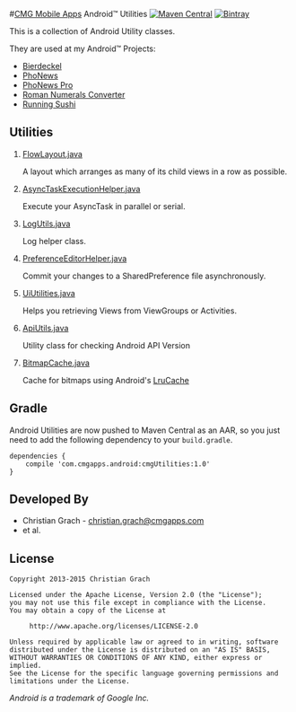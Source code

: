 #[CMG Mobile Apps](http://www.cmgapps.com?utm_source=github&utm_medium=README&utm_campaign=default) Android&trade; Utilities
[![Maven Central](https://img.shields.io/maven-central/v/com.cmgapps.android/cmgUtilities.svg)](https://oss.sonatype.org/content/repositories/releases/com/cmgapps/android/cmgUtilities/)
[![Bintray](https://img.shields.io/bintray/v/bintray/jcenter/com.cmgapps.android:cmgUtilities.svg)](https://jcenter.bintray.com/com/cmgapps/android/cmgUtilities/)

This is a collection of Android Utility classes.

They are used at my Android&trade; Projects:

* [Bierdeckel][1]
* [PhoNews][2]
* [PhoNews Pro][3]
* [Roman Numerals Converter][4]
* [Running Sushi][5]

Utilities
---------

1. [FlowLayout.java](https://github.com/chrimaeon/CMG-Android-Utilities/blob/master/library/src/main/java/com/cmgapps/android/layout/FlowLayout.java)

    A layout which arranges as many of its child views in a row as possible.

1. [AsyncTaskExecutionHelper.java](https://github.com/chrimaeon/CMG-Android-Utilities/blob/master/library/src/main/java/com/cmgapps/android/util/AsyncTaskExecutionHelper.java)

    Execute your AsyncTask in parallel or serial.

1. [LogUtils.java](https://github.com/chrimaeon/CMG-Android-Utilities/blob/master/library/src/main/java/com/cmgapps/android/util/LogUtils.java)

    Log helper class.

1. [PreferenceEditorHelper.java](https://github.com/chrimaeon/CMG-Android-Utilities/blob/master/library/src/main/java/com/cmgapps/android/util/PreferenceEditorHelper.java)

    Commit your changes to a SharedPreference file asynchronously.

1. [UiUtilities.java](https://github.com/chrimaeon/CMG-Android-Utilities/blob/master/library/src/main/java/com/cmgapps/android/util/UiUtilities.java)

    Helps you retrieving Views from ViewGroups or Activities.

1. [ApiUtils.java](https://github.com/chrimaeon/CMG-Android-Utilities/blob/master/library/src/main/java/com/cmgapps/android/util/ApiUtils.java)

	  Utility class for checking Android API Version

1. [BitmapCache.java](https://github.com/chrimaeon/CMG-Android-Utilities/blob/master/library/src/main/java/com/cmgapps/android/util/BitmapCache.java)

    Cache for bitmaps using Android's [LruCache](http://developer.android.com/reference/android/util/LruCache.html)

Gradle
------

Android Utilities are now pushed to Maven Central as an AAR, so you just need to add the following dependency to your `build.gradle`.

    dependencies {
        compile 'com.cmgapps.android:cmgUtilities:1.0'
    }

Developed By
------------

* Christian Grach - <christian.grach@cmgapps.com>
* et al.

License
-------

    Copyright 2013-2015 Christian Grach

    Licensed under the Apache License, Version 2.0 (the "License");
    you may not use this file except in compliance with the License.
    You may obtain a copy of the License at

         http://www.apache.org/licenses/LICENSE-2.0

    Unless required by applicable law or agreed to in writing, software
    distributed under the License is distributed on an "AS IS" BASIS,
    WITHOUT WARRANTIES OR CONDITIONS OF ANY KIND, either express or implied.
    See the License for the specific language governing permissions and
    limitations under the License.

*Android is a trademark of Google Inc.*

 [1]: https://play.google.com/store/apps/details?id=com.cmgapps.android.bierdeckel&referrer=utm_source%3Dgithub%26utm_medium%3DREADME
 [2]: https://play.google.com/store/apps/details?id=at.cmg.android.phonews&referrer=utm_source%3Dgithub%26utm_medium%3DREADME
 [3]: https://play.google.com/store/apps/details?id=com.cmgapps.android.phonewspro&referrer=utm_source%3Dgithub%26utm_medium%3DREADME
 [4]: https://play.google.com/store/apps/details?id=com.cmgapps.android.numeralsconverter&referrer=utm_source%3Dgithub%26utm_medium%3DREADME
 [5]: https://play.google.com/store/apps/details?id=com.cmgapps.android.sushicounter&referrer=utm_source%3Dgithub%26utm_medium%3DREADME

